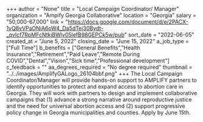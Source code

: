 +++
author = "None"
title = "Local Campaign Coordinator/ Manager"
organization = "Ampify Georgia Collaborative"
location = "Georgia"
salary = "50,000-67,000"
link = "https://docs.google.com/document/d/e/2PACX-1vQ6vVPaONiA6oW4_Da5dTej30Bydt-_qvIcf7RpMFcNtkjBWly05lefB98GEPCk5w/pub"
sort_date = "2022-06-05"
created_at = "June 5, 2022"
closing_date = "June 15, 2022"
a_job_type = ["Full Time"]
b_benefits = ["General Benefits","Health Insurance","Retirement","Paid Leave","Remote During COVID","Dental","Vision","Sick time","Professional development"]
c_feedback = ""
aa_degrees_required = "No degree required"
thumbnail = "../../images/AmplifyGALogo_26104bbf.png"
+++
The Local Campaign Coordinator/Manager will provide hands-on support to AMPLIFY partners to identify opportunities to protect and expand access to abortion care in Georgia. They will work with partners to design and implement collaborative campaigns that (1) advance a strong narrative around reproductive justice and the need for universal abortion access and (2) support progressive policy change in Georgia municipalities and counties. Apply by June 15th. 